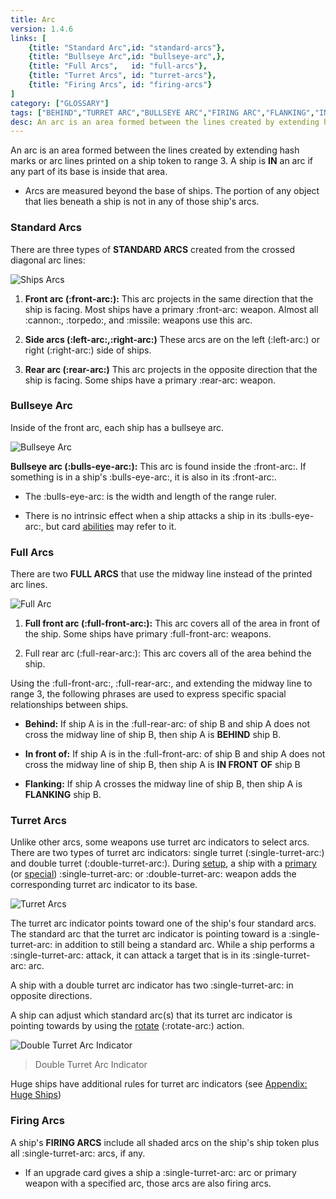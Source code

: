 ```yaml
---
title: Arc
version: 1.4.6
links: [
	{title: "Standard Arc",id: "standard-arcs"},
	{title: "Bullseye Arc",id: "bullseye-arc",},
	{title: "Full Arcs",   id: "full-arcs"},
	{title: "Turret Arcs", id: "turret-arcs"},
	{title: "Firing Arcs", id: "firing-arcs"}
]
category: ["GLOSSARY"]
tags: ["BEHIND","TURRET ARC","BULLSEYE ARC","FIRING ARC","FLANKING","IN FRONT OF"]
desc: An arc is an area formed between the lines created by extending hash marks or arc lines printed on a ship token to range 3. A ship is IN an arc if any part of its base is inside that area.
---
```


An arc is an area formed between the lines created by extending hash marks or arc lines printed on a ship token to range 3. A ship is **IN** an arc if any part of its base is inside that area.

- Arcs are measured beyond the base of ships. The portion of any object that lies beneath a ship is not in any of those ship's arcs.

### Standard Arcs

There are three types of **STANDARD ARCS** created from the crossed diagonal arc lines:

![Ships Arcs](standard_ship_arcs.webp)

1. **Front arc (:front-arc:):** This arc projects in the same direction that the ship is facing. Most ships have a primary :front-arc: weapon. Almost all :cannon:, :torpedo:, and :missile: weapons use this arc.

1. **Side arcs (:left-arc:,:right-arc:)** These arcs are on the left (:left-arc:) or right (:right-arc:) side of ships.

1. **Rear arc (:rear-arc:)** This arc projects in the opposite direction that the ship is facing. Some ships have a primary :rear-arc: weapon.

### Bullseye Arc

Inside of the front arc, each ship has a bullseye arc.

![Bullseye Arc](ship_bullseye_arc.webp)

**Bullseye arc (:bulls-eye-arc:):** This arc is found inside the :front-arc:. If something is in a ship's :bulls-eye-arc:, it is also in its :front-arc:.

- The :bulls-eye-arc: is the width and length of the range ruler.

- There is no intrinsic effect when a ship attacks a ship in its :bulls-eye-arc:, but card [abilities](/rules/Abilities) may refer to it.

### Full Arcs

There are two **FULL ARCS** that use the midway line instead of the printed arc lines.

![Full Arc](ship_full_arcs.webp)

1. **Full front arc (:full-front-arc:):** This arc covers all of the area in front of the ship. Some ships have primary :full-front-arc: weapons.

1. Full rear arc (:full-rear-arc:): This arc covers all of the area behind the ship.

Using the :full-front-arc:, :full-rear-arc:, and extending the midway line to range 3, the following phrases are used to express specific spacial relationships between ships.

- **Behind:** If ship A is in the :full-rear-arc: of ship B and ship A does not cross the midway line of ship B, then ship A is **BEHIND** ship B.

- **In front of:** If ship A is in the :full-front-arc: of ship B and ship A does not cross the midway line of ship B, then ship A is **IN FRONT OF** ship B

- **Flanking:** If ship A crosses the midway line of ship B, then ship A is **FLANKING** ship B.

### Turret Arcs

Unlike other arcs, some weapons use turret arc indicators to select arcs. There are two types of turret arc indicators: single turret (:single-turret-arc:) and double turret (:double-turret-arc:). During [setup](/rules/Setup), a ship with a [primary](/rules/Primary_Weapon) (or [special](/rules/Special_Weapon)) :single-turret-arc: or :double-turret-arc: weapon adds the corresponding turret arc indicator to its base.

![Turret Arcs](ship_turret_arcs.webp)

The turret arc indicator points toward one of the ship's four standard arcs. The standard arc that the turret arc indicator is pointing toward is a :single-turret-arc: in addition to still being a standard arc. While a ship performs a :single-turret-arc: attack, it can attack a target that is in its :single-turret-arc: arc.

A ship with a double turret arc indicator has two :single-turret-arc: in opposite directions.

A ship can adjust which standard arc(s) that its turret arc indicator is pointing towards by using the [rotate](/rules/Rotate) (:rotate-arc:) action.

![Double Turret Arc Indicator](double_turret_indicator.webp)

> Double Turret Arc Indicator

Huge ships have additional rules for turret arc indicators (see [Appendix: Huge Ships](/rules/Huge_Ships))

### Firing Arcs

A ship's **FIRING ARCS** include all shaded arcs on the ship's ship token plus all :single-turret-arc: arcs, if any.

- If an upgrade card gives a ship a :single-turret-arc: arc or primary weapon with a specified arc, those arcs are also firing arcs.
